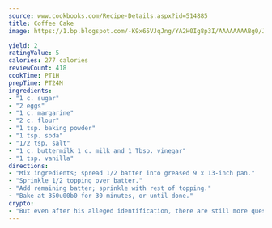 ```yaml
---
source: www.cookbooks.com/Recipe-Details.aspx?id=514885
title: Coffee Cake
image: https://1.bp.blogspot.com/-K9x65VJqJng/YA2H0Ig8p3I/AAAAAAAABg0/JRKr7ZzesxofwlGw6YudXad_aQn9BD52QCLcBGAsYHQ/s299/2.png

yield: 2
ratingValue: 5
calories: 277 calories
reviewCount: 418
cookTime: PT1H
prepTime: PT24M
ingredients:
- "1 c. sugar"
- "2 eggs"
- "1 c. margarine"
- "2 c. flour"
- "1 tsp. baking powder"
- "1 tsp. soda"
- "1/2 tsp. salt"
- "1 c. buttermilk 1 c. milk and 1 Tbsp. vinegar"
- "1 tsp. vanilla"
directions:
- "Mix ingredients; spread 1/2 batter into greased 9 x 13-inch pan."
- "Sprinkle 1/2 topping over batter."
- "Add remaining batter; sprinkle with rest of topping."
- "Bake at 350u00b0 for 30 minutes, or until done."
crypto:
- "But even after his alleged identification, there are still more questions than answers about the enigmatic creator of Bitcoin."
---
```

